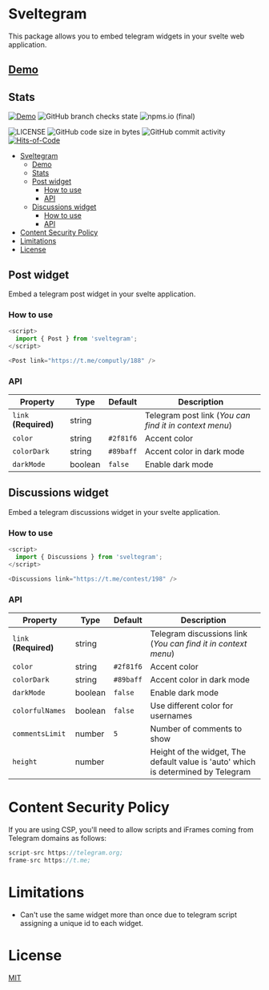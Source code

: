 # Sveltegram

This package allows you to embed telegram widgets in your svelte web application.

## [Demo](https://sveltegram.computly.me)

## Stats

[![Demo](https://img.shields.io/website?label=Demo&url=https%3A%2F%2Fsveltegram.computly.me)](https://sveltegram.computly.me)
![GitHub branch checks state](https://img.shields.io/github/checks-status/416d72/sveltegram/main)
![npms.io (final)](https://img.shields.io/npms-io/final-score/sveltegram?color=%23538c99)

<!-- ![Libraries.io dependency status for latest release](https://img.shields.io/librariesio/release/npm/sveltegram) -->
<!-- ![npm](https://img.shields.io/npm/dw/sveltegram) -->

![LICENSE](https://img.shields.io/github/license/416d72/sveltegram?style=flat&color=fcdaff)
![GitHub code size in bytes](https://img.shields.io/github/languages/code-size/416d72/sveltegram?color=fffc35&label=Repo%20size)
![GitHub commit activity](https://img.shields.io/github/commit-activity/m/416d72/sveltegram?color=8e4700)
[![Hits-of-Code](https://hitsofcode.com/github/416d72/sveltegram?branch=main)](https://hitsofcode.com/github/416d72/sveltegram/view?branch=main)

- [Sveltegram](#sveltegram)
  - [Demo](#demo)
  - [Stats](#stats)
  - [Post widget](#post-widget)
    - [How to use](#how-to-use)
    - [API](#api)
  - [Discussions widget](#discussions-widget)
    - [How to use](#how-to-use-1)
    - [API](#api-1)
- [Content Security Policy](#content-security-policy)
- [Limitations](#limitations)
- [License](#license)

## Post widget

Embed a telegram post widget in your svelte application.

### How to use

```js
<script>
  import { Post } from 'sveltegram';
</script>

<Post link="https://t.me/computly/188" />
```

### API

| Property              | Type    | Default   | Description                                            |
| --------------------- | ------- | --------- | ------------------------------------------------------ |
| `link` **(Required)** | string  |           | Telegram post link (_You can find it in context menu_) |
| `color`               | string  | `#2f81f6` | Accent color                                           |
| `colorDark`           | string  | `#89baff` | Accent color in dark mode                              |
| `darkMode`            | boolean | `false`   | Enable dark mode                                       |

## Discussions widget

Embed a telegram discussions widget in your svelte application.

### How to use

```js
<script>
  import { Discussions } from 'sveltegram';
</script>

<Discussions link="https://t.me/contest/198" />
```

### API

| Property              | Type    | Default   | Description                                                                       |
| --------------------- | ------- | --------- | --------------------------------------------------------------------------------- |
| `link` **(Required)** | string  |           | Telegram discussions link (_You can find it in context menu_)                     |
| `color`               | string  | `#2f81f6` | Accent color                                                                      |
| `colorDark`           | string  | `#89baff` | Accent color in dark mode                                                         |
| `darkMode`            | boolean | `false`   | Enable dark mode                                                                  |
| `colorfulNames`       | boolean | `false`   | Use different color for usernames                                                 |
| `commentsLimit`       | number  | `5`       | Number of comments to show                                                        |
| `height`              | number  |           | Height of the widget, The default value is 'auto' which is determined by Telegram |

# Content Security Policy

If you are using CSP, you'll need to allow scripts and iFrames coming from Telegram domains as follows:

```js
script-src https://telegram.org;
frame-src https://t.me;
```

# Limitations
- Can't use the same widget more than once due to telegram script assigning a unique id to each widget.

# License

[MIT](./LICENSE)
